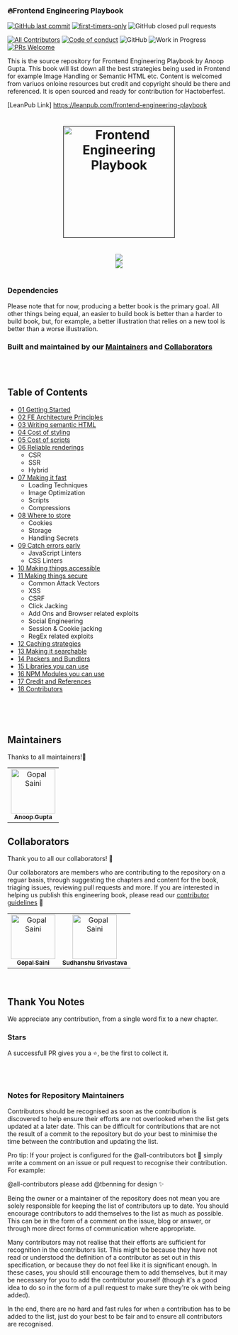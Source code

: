 

### 🔥Frontend Engineering Playbook 



[![GitHub last commit](https://img.shields.io/github/last-commit/anoop-gupt/frontend-engineering-playbook?style=flat-square)](https://github.com/anoop-gupt/frontend-engineering-playbook/commits/master)
[![first-timers-only](https://img.shields.io/badge/first--timers--only-friendly-blue.svg?style=flat-square)](https://www.firsttimersonly.com/)
![GitHub closed pull requests](https://img.shields.io/github/issues-pr-closed/anoop-gupt/frontend-engineering-playbook?style=flat-square)

[![All Contributors](https://img.shields.io/badge/all_contributors-5-orange.svg?style=flat-square)](#contributors)
[![Code of conduct](https://img.shields.io/badge/code%20of-conduct-ff69b4.svg?style=flat-square)](https://github.com/anoop-gupt/frontend-engineering-playbook/blob/master/CODE-OF-CONDUCT.md)
![GitHub](https://img.shields.io/github/license/anoop-gupt/frontend-engineering-playbook?color=blue&style=flat-square)
![Work in Progress](https://img.shields.io/badge/Status-Work%20in%20progress-orange?style=flat-square)
[![PRs Welcome](https://img.shields.io/badge/PRs-welcome-brightgreen.svg?style=flat-square)](https://github.com/anoop-gupt/frontend-engineering-playbook/pulls)


This is the source repository for Frontend Engineering Playbook by Anoop Gupta. This book will list down all the best strategies being used in Frontend for example Image Handling or Semantic HTML etc.
Content is welcomed from variuos onloine resources but credit and copyright should be there and referenced.
It is open sourced and ready for contribution for Hactoberfest.

[LeanPub Link] https://leanpub.com/frontend-engineering-playbook

<h1 align="center">
  <img src="frontend-engineering-playbook.png" alt="Frontend Engineering Playbook" width="250" border="1">
</h1>

<br/>

<div align="center">
  <img src="https://img.shields.io/badge/Playbook-Frontend%20Engineering-brightgreen">  
</div>
<div align="center">
  <img src=https://img.shields.io/badge/Last%20Updated-10%20Oct%202019-red">
</div>


<br/>

### Dependencies
Please note that for now, producing a better book is the primary goal. All other things being equal, an easier to build book is better than a harder to build book, but, for example, a better illustration that relies on a new tool is better than a worse illustration.

### Built and maintained by our [Maintainers](#maintainers) and [Collaborators](#collaborators)

<br/><br/>

## Table of Contents
- [01 Getting Started](sections/01-getting-started)
- [02 FE Architecture Principles](/sections/02-fe-architecture-principles)
- [03 Writing semantic HTML](sections/03-writing-semantic-html)
- [04 Cost of styling](sections/04-cost-of-scripts)
- [05 Cost of scripts](sections/05-cost-of-styling)
- [06 Reliable renderings](sections/06-reliable-renderings)
  - CSR
  - SSR
  - Hybrid
- [07 Making it fast](sections/07-making-it-fast)
  - Loading Techniques
  - Image Optimization 
  - Scripts
  - Compressions
- [08 Where to store](sections/08-where-to-store)
  - Cookies
  - Storage
  - Handling Secrets
- [09 Catch errors early](sections/09-catch-errors-early/linters.md) 
  - JavaScript Linters
  - CSS Linters
- [10 Making things accessible](sections/10-making-things-accessible)
- [11 Making things secure](sections/11-making-things-secure)
  - Common Attack Vectors
  - XSS
  - CSRF
  - Click Jacking
  - Add Ons and Browser related exploits
  - Social Engineering
  - Session & Cookie jacking
  - RegEx related exploits
- [12 Caching strategies](sections/12-caching-strategies)
- [13 Making it searchable](sections/13-making-it-searchable)
- [14 Packers and Bundlers](sections/13-making-it-searchable)
- [15 Libraries you can use](sections/15-libraries-you-can-use)
- [16 NPM Modules you can use](sections/16-modules-you-can-use)
- [17 Credit and References](sections/16-modules-you-can-use)
- [18 Contributors](sections/18-contributors)


<br/><br/><br/>
## Maintainers
Thanks to all maintainers!🙏
<table>
<tr>
    <td align="center"><a href="https://github.com/anoop-gupt"><img src=https://avatars2.githubusercontent.com/u/1118525?s=460&v=4" width="100px;" alt="Gopal Saini"/><br /><sub><b>Anoop Gupta</b></sub></a>
  </td>
  
  </tr>
  </table>


## Collaborators

Thank you to all our collaborators! 🙏

Our collaborators are members who are contributing to the repository on a reguar basis, through suggesting the chapters and content for the book, triaging issues, reviewing pull requests and more. If you are interested in helping us publish this engineering book, please read our [contributor guidelines](CONTRIBUTING.md) 🎉

<!-- ALL-CONTRIBUTORS-LIST:START - Do not remove or modify this section -->
<table>
<tr>
    <td align="center"><a href="https://github.com/gsaini"><img src="https://avatars3.githubusercontent.com/u/1699577?s=460&v=4" width="100px;" alt="Gopal Saini"/><br /><sub><b>Gopal Saini</b></sub></a>
  </td>
   <td align="center"><a href="https://github.com/ssriv48"><img src="https://avatars3.githubusercontent.com/u/11516981?s=460&v=4" width="100px;" alt="Gopal Saini"/><br /><sub><b>Sudhanshu Srivastava</b></sub></a>
  </td>
  
  </tr>
  </table>

<br/>

## Thank You Notes

We appreciate any contribution, from a single word fix to a new chapter. 

### Stars

A successfull PR gives you a ⭐, be the first to collect it.



<br/><br/>

### Notes for Repository Maintainers

Contributors should be recognised as soon as the contribution is discovered to help ensure their efforts are not overlooked when the list gets updated at a later date. This can be difficult for contributions that are not the result of a commit to the repository but do your best to minimise the time between the contribution and updating the list.

Pro tip: If your project is configured for the @all-contributors bot 🤖 simply write a comment on an issue or pull request to recognise their contribution. For example:

@all-contributors please add @tbenning for design ✨

Being the owner or a maintainer of the repository does not mean you are solely responsible for keeping the list of contributors up to date. You should encourage contributors to add themselves to the list as much as possible. This can be in the form of a comment on the issue, blog or answer, or through more direct forms of communication where appropriate.

Many contributors may not realise that their efforts are sufficient for recognition in the contributors list. This might be because they have not read or understood the definition of a contributor as set out in this specification, or because they do not feel like it is significant enough. In these cases, you should still encourage them to add themselves, but it may be necessary for you to add the contributor yourself (though it's a good idea to do so in the form of a pull request to make sure they're ok with being added).

In the end, there are no hard and fast rules for when a contribution has to be added to the list, just do your best to be fair and to ensure all contributors are recognised.

